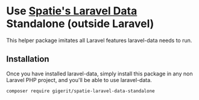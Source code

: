 # Use <a href="https://github.com/spatie/laravel-data">Spatie's Laravel Data</a> Standalone (outside Laravel)

This helper package imitates all Laravel features laravel-data needs to run.

## Installation

Once you have installed laravel-data, simply install this package in any non Laravel PHP project, and you'll be able to use laravel-data.

```bash
composer require gigerit/spatie-laravel-data-standalone
```
